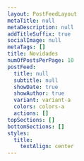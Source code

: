 ```yaml
---
layout: PostFeedLayout
metaTitle: null
metaDescription: null
addTitleSuffix: true
socialImage: null
metaTags: []
title: Novidades
numOfPostsPerPage: 10
postFeed:
  title: null
  subtitle: null
  showDate: true
  showAuthor: true
  variant: variant-a
  colors: colors-a
  actions: []
topSections: []
bottomSections: []
styles:
  title:
    textAlign: center
---
```

